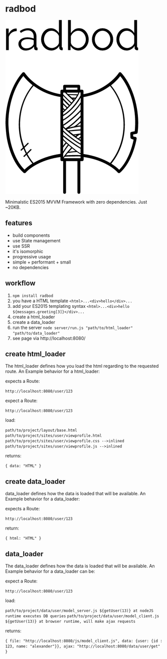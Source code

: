 # radbod

![Radbod Logo](https://raw.githubusercontent.com/kindziora/radbod/master/logo.png?token=AADL3M6H3J2GJAY6HPB3EN3AKHPN2 "Radbod Logo")

Minimalstic ES2015 MVVM Framework with zero dependencies. Just ~20KB.


## features

- build components
- use State management
- use SSR
- it's isomorphic
- progressive usage
- simple + performant + small
- no dependencies

## workflow

1. `npm install radbod`
2. you have a HTML template `<html>...<div>hello</div>...`
3. add your ES2015 templating syntax `<html>...<div>hello ${messages.greeting[3]}</div>...`
4. create a html_loader 
5. create a data_loader
6. run the server `node server/run.js "path/to/html_loader" "path/to/data_loader"`
7. see page via http://localhost:8080/
   

## create html_loader


The html_loader defines how you load the html regarding to the requested route.
An Example behavior for a html_loader:

expects a Route:

`http://localhost:8080/user/123` 


expect a Route:

`http://localhost:8080/user/123` 

load:

`path/to/project/layout/base.html`
`path/to/project/sites/user/viewprofile.html`
`path/to/project/sites/user/viewprofile.css -->inlined`
`path/to/project/sites/user/viewprofile.js -->inlined`

returns:

`{ data: "HTML" }`

## create data_loader

data_loader defines how the data is loaded that will be available.
An Example behavior for a data_loader:

expects a Route:

`http://localhost:8080/user/123` 

return:

`{ html: "HTML" }`

## data_loader

The data_loader defines how the data is loaded that will be available.
An Example behavior for a data_loader can be:

expect a Route:

`http://localhost:8080/user/123` 

load:

`path/to/project/data/user/model_server.js ${getUser(13)} at nodeJS runtime executes DB queries`
`path/to/project/data/user/model_client.js ${getUser(13)} at browser runtime, will make ajax requests`

returns:


`{ file: "http://localhost:8080/js/model_client.js", data: {user: {id : 123, name: "alexander"}}, ajax: "http://localhost:8080/data/user/get" }`
